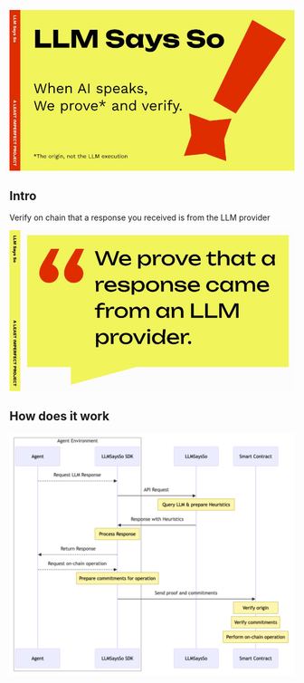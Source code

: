 ![Intro](./public/LSS-Intro.jpg)

## Intro

Verify on chain that a response you received is from the LLM provider

![Punchline](./public/LSS-Punchline.jpg)

## How does it work

![Public Flow](./public/flow.png)


